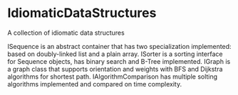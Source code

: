 # IdiomaticDataStructures
A collection of idiomatic data structures

ISequence is an abstract container that has two specialization implemented: based on doubly-linked list and a plain array.
ISorter is a sorting interface for Sequence objects, has binary search and B-Tree implemented.
IGraph is a graph class that supports orientation and weights with BFS and Dijkstra algorithms for shortest path.
IAlgorithmComparison has multiple solting algorithms implemented and compared on time complexity.
